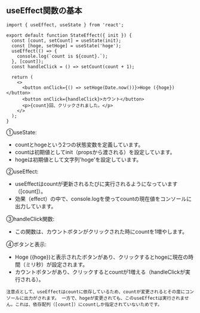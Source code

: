 ## useEffect関数の基本
```
import { useEffect, useState } from 'react';

export default function StateEffect({ init }) {
  const [count, setCount] = useState(init);
  const [hoge, setHoge] = useState('hoge');
  useEffect(() => {
    console.log(`count is ${count}.`);
  }, [count]);
  const handleClick = () => setCount(count + 1);

  return (
    <>
      <button onClick={() => setHoge(Date.now())}>Hoge ({hoge})</button>
      <button onClick={handleClick}>カウント</button>
      <p>{count}回、クリックされました。</p>
    </>
  );
}
```

①useState:
- countとhogeという2つの状態変数を定義しています。
- countは初期値としてinit（propsから渡される）を設定しています。
- hogeは初期値として文字列'hoge'を設定しています。
    
②useEffect:
- useEffectはcountが更新されるたびに実行されるようになっています（[count]）。
- 効果（effect）の中で、console.logを使ってcountの現在値をコンソールに出力しています。
    
③handleClick関数:
- この関数は、カウントボタンがクリックされた時にcountを1増やします。
    
④ボタンと表示:
- Hoge ({hoge})と表示されたボタンがあり、クリックするとhogeに現在の時間（ミリ秒）が設定されます。
- カウントボタンがあり、クリックするとcountが1増える（handleClickが実行される）。
    
`注意点として、useEffectはcountに依存しているため、countが変更されるとその度にコンソールに出力がされます。
一方で、hogeが変更されても、このuseEffectは実行されません。これは、依存配列（[count]）にcountしか指定されていないためです。`

